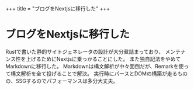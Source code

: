 +++
title = "ブログをNextjsに移行した"
+++

# ブログをNextjsに移行した

Rustで書いた静的サイトジェネレータの設計が大分煮詰まっており、
メンテナンス性を上げるためにNextjsに乗っかることにした。
また独自記法をやめてMarkdownに移行した。
Markdownは構文解析が中々面倒だが、Remarkを使って構文解析を全て投げることで解決。
実行時にパースとDOMの構築が走るものの、SSGするのでパフォーマンスは多分大丈夫。
